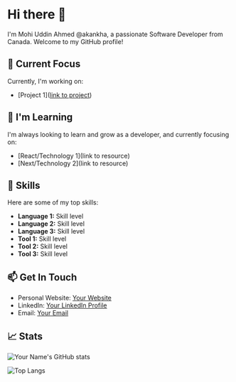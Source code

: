 

<!---
akankha/akankha is a ✨ special ✨ repository because its `README.md` (this file) appears on your GitHub profile.
You can click the Preview link to take a look at your changes.
--->
# Hi there 👋

I'm Mohi Uddin Ahmed @akankha, a passionate Software Developer from Canada. Welcome to my GitHub profile!

## 🔭 Current Focus

Currently, I'm working on:

- [Project 1]([link to project](https://github.com/akankha/js50dayschallange))

## 🌱 I'm Learning

I'm always looking to learn and grow as a developer, and currently focusing on:

- [React/Technology 1](link to resource)
- [Next/Technology 2](link to resource)

## 🚀 Skills

Here are some of my top skills:

- **Language 1:** Skill level
- **Language 2:** Skill level
- **Language 3:** Skill level
- **Tool 1:** Skill level
- **Tool 2:** Skill level
- **Tool 3:** Skill level

## 📫 Get In Touch

- Personal Website: [Your Website](www.akankha.com)
- LinkedIn: [Your LinkedIn Profile]([link](https://www.linkedin.com/in/akankha/))
- Email: [Your Email](mailto:akankha.ahmed@gmail.com)


## 📈 Stats

![Your Name's GitHub stats](https://github-readme-stats.vercel.app/api?username=yourusername&show_icons=true&theme=dracula)

![Top Langs](https://github-readme-stats.vercel.app/api/top-langs/?username=yourusername&layout=compact&theme=dracula)
